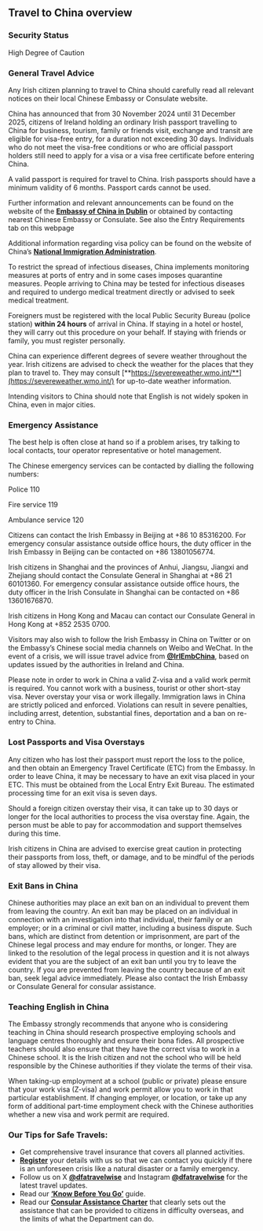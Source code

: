 ## Travel to China overview

### **Security Status**

High Degree of Caution

### **General Travel Advice**

Any Irish citizen planning to travel to China should carefully read all relevant notices on their local Chinese Embassy or Consulate website.

China has announced that from 30 November 2024 until 31 December 2025, citizens of Ireland holding an ordinary Irish passport travelling to China for business, tourism, family or friends visit, exchange and transit are eligible for visa-free entry, for a duration not exceeding 30 days. Individuals who do not meet the visa-free conditions or who are official passport holders still need to apply for a visa or a visa free certificate before entering China.

A valid passport is required for travel to China. Irish passports should have a minimum validity of 6 months. Passport cards cannot be used.

Further information and relevant announcements can be found on the website of the [**Embassy of China in Dublin**](http://ie.china-embassy.gov.cn/eng/qzfw/) or obtained by contacting nearest Chinese Embassy or Consulate. See also the Entry Requirements tab on this webpage

Additional information regarding visa policy can be found on the website of China’s [**National Immigration Administration**](https://en.nia.gov.cn/index.html).

To restrict the spread of infectious diseases, China implements monitoring measures at ports of entry and in some cases imposes quarantine measures. People arriving to China may be tested for infectious diseases and required to undergo medical treatment directly or advised to seek medical treatment.

Foreigners must be registered with the local Public Security Bureau (police station) **within 24 hours** of arrival in China. If staying in a hotel or hostel, they will carry out this procedure on your behalf. If staying with friends or family, you must register personally.

China can experience different degrees of severe weather throughout the year. Irish citizens are advised to check the weather for the places that they plan to travel to. They may consult [**https://severeweather.wmo.int/**](https://severeweather.wmo.int/) for up-to-date weather information.

Intending visitors to China should note that English is not widely spoken in China, even in major cities.

### **Emergency Assistance**

The best help is often close at hand so if a problem arises, try talking to local contacts, tour operator representative or hotel management.

The Chinese emergency services can be contacted by dialling the following numbers:

Police 110

Fire service 119

Ambulance service 120

Citizens can contact the Irish Embassy in Beijing at +86 10 85316200. For emergency consular assistance outside office hours, the duty officer in the Irish Embassy in Beijing can be contacted on +86 13801056774.

Irish citizens in Shanghai and the provinces of Anhui, Jiangsu, Jiangxi and Zhejiang should contact the Consulate General in Shanghai at +86 21 60101360. For emergency consular assistance outside office hours, the duty officer in the Irish Consulate in Shanghai can be contacted on +86 13601676870.

Irish citizens in Hong Kong and Macau can contact our Consulate General in Hong Kong at +852 2535 0700.

Visitors may also wish to follow the Irish Embassy in China on Twitter or on the Embassy’s Chinese social media channels on Weibo and WeChat. In the event of a crisis, we will issue travel advice from [**@IrlEmbChina**](https://twitter.com/IrlEmbChina), based on updates issued by the authorities in Ireland and China.

Please note in order to work in China a valid Z-visa and a valid work permit is required. You cannot work with a business, tourist or other short-stay visa. Never overstay your visa or work illegally. Immigration laws in China are strictly policed and enforced. Violations can result in severe penalties, including arrest, detention, substantial fines, deportation and a ban on re-entry to China.

### **Lost Passports and Visa Overstays**

Any citizen who has lost their passport must report the loss to the police, and then obtain an Emergency Travel Certificate (ETC) from the Embassy. In order to leave China, it may be necessary to have an exit visa placed in your ETC. This must be obtained from the Local Entry Exit Bureau. The estimated processing time for an exit visa is seven days.

Should a foreign citizen overstay their visa, it can take up to 30 days or longer for the local authorities to process the visa overstay fine. Again, the person must be able to pay for accommodation and support themselves during this time.

Irish citizens in China are advised to exercise great caution in protecting their passports from loss, theft, or damage, and to be mindful of the periods of stay allowed by their visa.

### **Exit Bans in China**

Chinese authorities may place an exit ban on an individual to prevent them from leaving the country. An exit ban may be placed on an individual in connection with an investigation into that individual, their family or an employer; or in a criminal or civil matter, including a business dispute. Such bans, which are distinct from detention or imprisonment, are part of the Chinese legal process and may endure for months, or longer. They are linked to the resolution of the legal process in question and it is not always evident that you are the subject of an exit ban until you try to leave the country. If you are prevented from leaving the country because of an exit ban, seek legal advice immediately. Please also contact the Irish Embassy or Consulate General for consular assistance.

### **Teaching English in China**

The Embassy strongly recommends that anyone who is considering teaching in China should research prospective employing schools and language centres thoroughly and ensure their bona fides. All prospective teachers should also ensure that they have the correct visa to work in a Chinese school. It is the Irish citizen and not the school who will be held responsible by the Chinese authorities if they violate the terms of their visa.

When taking-up employment at a school (public or private) please ensure that your work visa (Z-visa) and work permit allow you to work in that particular establishment. If changing employer, or location, or take up any form of additional part-time employment check with the Chinese authorities whether a new visa and work permit are required.

### **Our Tips for Safe Travels:**

* Get comprehensive travel insurance that covers all planned activities.
* [**Register**](https://www.ireland.ie/en/dfa/overseas-travel/citizens-registration/) your details with us so that we can contact you quickly if there is an unforeseen crisis like a natural disaster or a family emergency.
* Follow us on X [**@dfatravelwise**](https://www.twitter.com/DFATravelWise) and Instagram [**@dfatravelwise**](https://www.instagram.com/dfatravelwise/) for the latest travel updates.
* Read our [**‘Know Before You Go’**](https://www.ireland.ie/en/dfa/overseas-travel/know-before-you-go/) guide.
* Read our [**Consular Assistance Charter**](https://www.ireland.ie/en/dfa/overseas-travel/assistance-abroad/consular-assistance-charter/) that clearly sets out the assistance that can be provided to citizens in difficulty overseas, and the limits of what the Department can do.